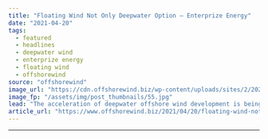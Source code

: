 ```yaml
---
title: "Floating Wind Not Only Deepwater Option – Enterprize Energy"
date: "2021-04-20"
tags: 
  - featured
  - headlines
  - deepwater wind
  - enterprize energy
  - floating wind
  - offshorewind
source: "offshorewind"
image_url: "https://cdn.offshorewind.biz/wp-content/uploads/sites/2/2021/04/21082509/Beatrice-Offshore-Wind-Limited_Beatrice-OWF-foundations-installed.jpg"
image_fp: "/assets/img/post_thumbnails/55.jpg"
lead: "The acceleration of deepwater offshore wind development is being held back by a singular"
article_url: "https://www.offshorewind.biz/2021/04/20/floating-wind-not-only-deepwater-option-enterprize-energy/"
---
```


---
